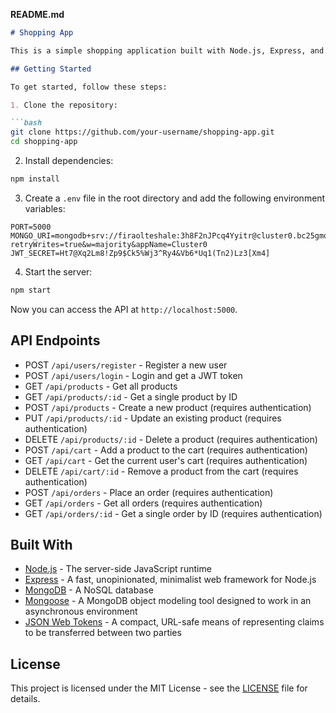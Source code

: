**README.md**

```markdown
# Shopping App

This is a simple shopping application built with Node.js, Express, and MongoDB.

## Getting Started

To get started, follow these steps:

1. Clone the repository:

```bash
git clone https://github.com/your-username/shopping-app.git
cd shopping-app
```

2. Install dependencies:

```bash
npm install
```

3. Create a `.env` file in the root directory and add the following environment variables:

```properties
PORT=5000
MONGO_URI=mongodb+srv://firaolteshale:3h8F2nJPcq4Yyitr@cluster0.bc25gmo.mongodb.net/Shop?retryWrites=true&w=majority&appName=Cluster0
JWT_SECRET=Ht7@Xq2Lm8!Zp9$Ck5%Wj3^Ry4&Vb6*Uq1(Tn2)Lz3[Xm4]
```

4. Start the server:

```bash
npm start
```

Now you can access the API at `http://localhost:5000`.

## API Endpoints

- POST `/api/users/register` - Register a new user
- POST `/api/users/login` - Login and get a JWT token
- GET `/api/products` - Get all products
- GET `/api/products/:id` - Get a single product by ID
- POST `/api/products` - Create a new product (requires authentication)
- PUT `/api/products/:id` - Update an existing product (requires authentication)
- DELETE `/api/products/:id` - Delete a product (requires authentication)
- POST `/api/cart` - Add a product to the cart (requires authentication)
- GET `/api/cart` - Get the current user's cart (requires authentication)
- DELETE `/api/cart/:id` - Remove a product from the cart (requires authentication)
- POST `/api/orders` - Place an order (requires authentication)
- GET `/api/orders` - Get all orders (requires authentication)
- GET `/api/orders/:id` - Get a single order by ID (requires authentication)

## Built With

- [Node.js](https://nodejs.org/) - The server-side JavaScript runtime
- [Express](https://expressjs.com/) - A fast, unopinionated, minimalist web framework for Node.js
- [MongoDB](https://www.mongodb.com/) - A NoSQL database
- [Mongoose](https://mongoosejs.com/) - A MongoDB object modeling tool designed to work in an asynchronous environment
- [JSON Web Tokens](https://jwt.io/) - A compact, URL-safe means of representing claims to be transferred between two parties

## License

This project is licensed under the MIT License - see the [LICENSE](LICENSE) file for details.
```
